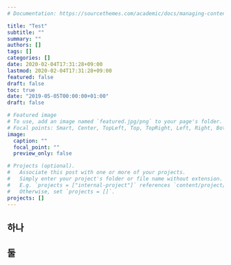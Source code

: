 ```yaml
---
# Documentation: https://sourcethemes.com/academic/docs/managing-content/

title: "Test"
subtitle: ""
summary: ""
authors: []
tags: []
categories: []
date: 2020-02-04T17:31:28+09:00
lastmod: 2020-02-04T17:31:28+09:00
featured: false
draft: false
toc: true
date: "2019-05-05T00:00:00+01:00"
draft: false

# Featured image
# To use, add an image named `featured.jpg/png` to your page's folder.
# Focal points: Smart, Center, TopLeft, Top, TopRight, Left, Right, BottomLeft, Bottom, BottomRight.
image:
  caption: ""
  focal_point: ""
  preview_only: false

# Projects (optional).
#   Associate this post with one or more of your projects.
#   Simply enter your project's folder or file name without extension.
#   E.g. `projects = ["internal-project"]` references `content/project/deep-learning/index.md`.
#   Otherwise, set `projects = []`.
projects: []
---
```


## 하나

## 둘
